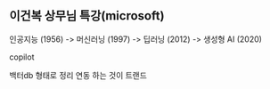 ## 이건복 상무님 특강(microsoft)

인공지능 (1956) -> 머신러닝 (1997) -> 딥러닝 (2012) -> 생성형 AI (2020)

copilot

백터db 형태로 정리 연동 하는 것이 트랜드

